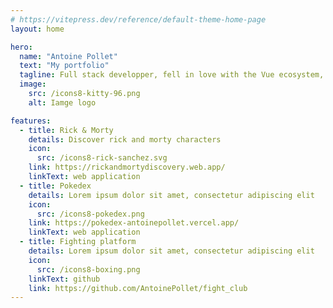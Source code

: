 ```yaml
---
# https://vitepress.dev/reference/default-theme-home-page
layout: home

hero:
  name: "Antoine Pollet"
  text: "My portfolio"
  tagline: Full stack developper, fell in love with the Vue ecosystem, trying to improve everyday
  image:
    src: /icons8-kitty-96.png
    alt: Iamge logo

features:
  - title: Rick & Morty
    details: Discover rick and morty characters
    icon: 
      src: /icons8-rick-sanchez.svg
    link: https://rickandmortydiscovery.web.app/
    linkText: web application
  - title: Pokedex
    details: Lorem ipsum dolor sit amet, consectetur adipiscing elit
    icon: 
      src: /icons8-pokedex.png
    link: https://pokedex-antoinepollet.vercel.app/
    linkText: web application
  - title: Fighting platform
    details: Lorem ipsum dolor sit amet, consectetur adipiscing elit
    icon: 
      src: /icons8-boxing.png
    linkText: github
    link: https://github.com/AntoinePollet/fight_club
---
```


